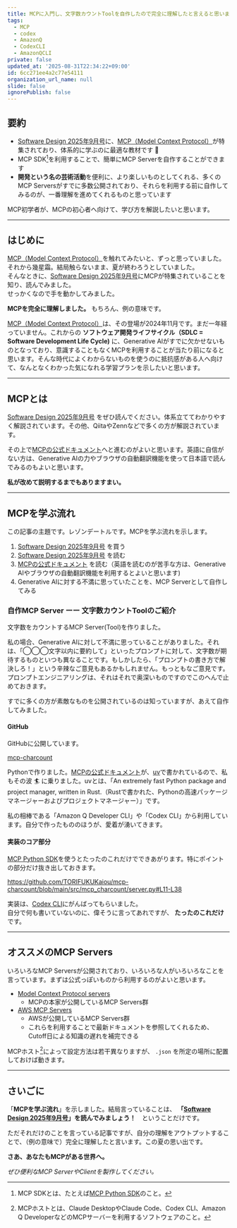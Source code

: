 ```yaml
---
title: MCPに入門し、文字数カウントToolを自作したので完全に理解したと言えると思います（夏の思い出）
tags:
  - MCP
  - codex
  - AmazonQ
  - CodexCLI
  - AmazonQCLI
private: false
updated_at: '2025-08-31T22:34:22+09:00'
id: 6cc271ee4a2c77e54111
organization_url_name: null
slide: false
ignorePublish: false
---
```

## 要約

- [Software Design 2025年9月号](https://chaintope.slack.com/archives/CKLCQD734/p1755561604069759)に、[MCP（Model Context Protocol）](https://modelcontextprotocol.io/docs/getting-started/intro)が特集されており、体系的に学ぶのに最適な教材です :book: 
- MCP SDK[^1]を利用することで、簡単にMCP Serverを自作することができます
- **開発という名の芸術活動**を便利に、より楽しいものとしてくれる、多くのMCP Serversがすでに多数公開されており、それらを利用する前に自作してみるのが、一番理解を進めてくれるものと思っています

MCP初学者が、MCPの初心者へ向けて、学び方を解説したいと思います。

[^1]: MCP SDKとは、たとえば[MCP Python SDK](https://github.com/modelcontextprotocol/python-sdk)のこと。

---

## はじめに

[MCP（Model Context Protocol）](https://modelcontextprotocol.io/docs/getting-started/intro)を触れてみたいと、ずっと思っていました。  
それから幾星霜。結局触らないまま、夏が終わろうとしていました。  
そんなときに、[Software Design 2025年9月号](https://chaintope.slack.com/archives/CKLCQD734/p1755561604069759)にMCPが特集されていることを知り、読んでみました。  
せっかくなので手を動かしてみました。  

**MCPを完全に理解しました。** もちろん、例の意味です。  

[MCP（Model Context Protocol）](https://modelcontextprotocol.io/docs/getting-started/intro)は、その登場が2024年11月です。まだ一年経っていません。これからの **ソフトウェア開発ライフサイクル（SDLC = Software Development Life Cycle)** に、Generative AIがすでに欠かせないものとなっており、意識することもなくMCPを利用することが当たり前になると思います。そんな時代によくわからないものを使うのに抵抗感がある人へ向けて、なんとなくわかった気になれる学習プランを示したいと思います。  

---

## MCPとは

[Software Design 2025年9月号](https://chaintope.slack.com/archives/CKLCQD734/p1755561604069759) をぜひ読んでください。体系立ててわかりやすく解説されています。その他、QiitaやZennなどで多くの方が解説されています。  

その上で[MCPの公式ドキュメント](https://modelcontextprotocol.io/docs/getting-started/intro)へと進むのがよいと思います。英語に自信がない方は、Generative AIの力やブラウザの自動翻訳機能を使って日本語で読んでみるのもよいと思います。

**私が改めて説明するまでもありますまい。**

---

## MCPを学ぶ流れ

この記事の主題です。レゾンデートルです。MCPを学ぶ流れを示します。  

1. [Software Design 2025年9月号](https://chaintope.slack.com/archives/CKLCQD734/p1755561604069759) を買う
1. [Software Design 2025年9月号](https://chaintope.slack.com/archives/CKLCQD734/p1755561604069759) を読む
1. [MCPの公式ドキュメント](https://modelcontextprotocol.io/docs/getting-started/intro) を読む（英語を読むのが苦手な方は、Generative AIやブラウザの自動翻訳機能を利用するとよいと思います)
1. Generative AIに対する不満に思っていたことを、MCP Serverとして自作してみる

### 自作MCP Server ーー 文字数カウントToolのご紹介

文字数をカウントするMCP Server(Tool)を作りました。  

私の場合、Generative AIに対して不満に思っていることがありました。それは、「◯◯◯文字以内に要約して」といったプロンプトに対して、文字数が期待するものといつも異なることです。もしかしたら、「プロンプトの書き方で解決しろ！」という辛辣なご意見もあるかもしれません。もっともなご意見です。プロンプトエンジニアリングは、それはそれで奥深いものですのでこのへんで止めておきます。    

すでに多くの方が素敵なものを公開されているのは知っていますが、あえて自作してみました。

#### GitHub

GitHubに公開しています。

[mcp-charcount](https://github.com/TORIFUKUKaiou/mcp-charcount/)

Pythonで作りました。[MCPの公式ドキュメント](https://modelcontextprotocol.io/docs/getting-started/intro)が、[uv](https://docs.astral.sh/uv/)で書かれているので、私もその波 :surfer: に乗りました。uvとは、「An extremely fast Python package and project manager, written in Rust.（Rustで書かれた、Pythonの高速パッケージマネージャーおよびプロジェクトマネージャー）」です。  

私の相棒である「Amazon Q Developer CLI」や「Codex CLI」から利用しています。自分で作ったもののほうが、愛着が湧いてきます。

#### 実装のコア部分

[MCP Python SDK](https://github.com/modelcontextprotocol/python-sdk)を使うとたったのこれだけでできあがります。特にポイントの部分だけ抜き出しておきます。  

https://github.com/TORIFUKUKaiou/mcp-charcount/blob/main/src/mcp_charcount/server.py#L11-L38

実装は、[Codex CLI](https://developers.openai.com/codex/cli/)にがんばってもらいました。  
自分で何も書いていないのに、偉そうに言ってあれですが、 **たったのこれだけ** です。  

---


## オススメのMCP Servers

いろいろなMCP Serversが公開されており、いろいろな人がいろいろなことを言っています。まずは公式っぽいものから利用するのがよいと思います。  

- [Model Context Protocol servers](https://github.com/modelcontextprotocol/servers)
    - MCPの本家が公開しているMCP Servers群
- [AWS MCP Servers](https://awslabs.github.io/mcp/)
    - AWSが公開しているMCP Servers群
    - これらを利用することで最新ドキュメントを参照してくれるため、Cutoff日による知識の遅れを補完できる


MCPホスト[^2]によって設定方法は若干異なりますが、 `.json` を所定の場所に配置しておけば動きます。    

[^2]: MCPホストとは、Claude DesktopやClaude Code、Codex CLI、Amazon Q DeveloperなどのMCPサーバーを利用するソフトウェアのこと。

---

## さいごに

「**MCPを学ぶ流れ**」を示しました。結局言っていることは、 **「[Software Design 2025年9月号](https://chaintope.slack.com/archives/CKLCQD734/p1755561604069759)」を読んでみましょう！**　ということだけです。  

ただそれだけのことを言っている記事ですが、自分の理解をアウトプットすることで、（例の意味で）完全に理解したと言います。この夏の思い出です。

**さあ、あなたもMCPがある世界へ。**

_ぜひ便利なMCP ServerやClientを製作してください。_
